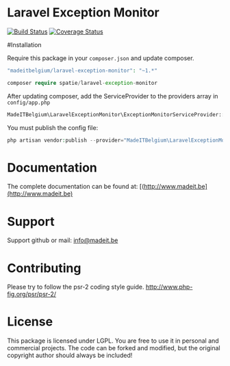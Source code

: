 # Laravel Exception Monitor
[![Build Status](https://travis-ci.org/madeITBelgium/Laravel-exception-monitor.svg?branch=master)](https://travis-ci.org/madeITBelgium/Laravel-exception-monitor)
[![Coverage Status](https://coveralls.io/repos/github/madeITBelgium/Laravel-exception-monitor/badge.svg?branch=master)](https://coveralls.io/github/madeITBelgium/Laravel-exception-monitor?branch=master)


#Installation

Require this package in your `composer.json` and update composer.

```php
"madeitbelgium/laravel-exception-monitor": "~1.*"
```

```php
composer require spatie/laravel-exception-monitor
```

After updating composer, add the ServiceProvider to the providers array in `config/app.php`

```php
MadeITBelgium\LaravelExceptionMonitor\ExceptionMonitorServiceProvider::class,
```
You must publish the config file:

```php
php artisan vendor:publish --provider="MadeITBelgium\LaravelExceptionMonitor\ExceptionMonitorServiceProvider"

```

# Documentation

The complete documentation can be found at: [(http://www.madeit.be](http://www.madeit.be)

# Support

Support github or mail: info@madeit.be

# Contributing

Please try to follow the psr-2 coding style guide. http://www.php-fig.org/psr/psr-2/

# License

This package is licensed under LGPL. You are free to use it in personal and commercial projects. The code can be forked and modified, but the original copyright author should always be included!
